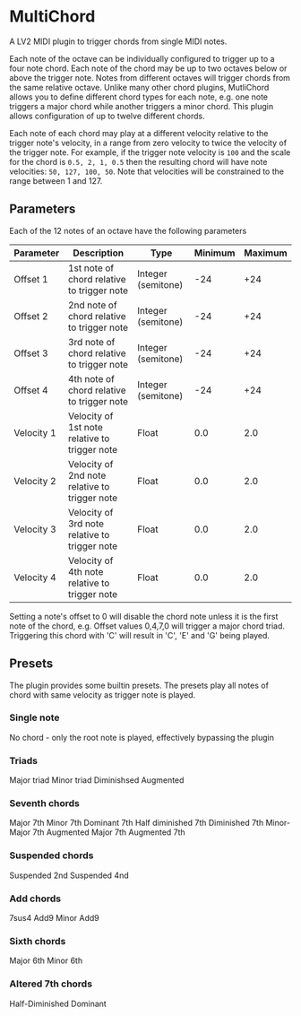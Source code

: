 # MultiChord

A LV2 MIDI plugin to trigger chords from single MIDI notes.

Each note of the octave can be individually configured to trigger up to a four note chord. Each note of the chord may be up to two octaves below or above the trigger note. Notes from different octaves will trigger chords from the same relative octave. Unlike many other chord plugins, MutliChord allows you to define different chord types for each note, e.g. one note triggers a major chord while another triggers a minor chord. This plugin allows configuration of up to twelve different chords.

Each note of each chord may play at a different velocity relative to the trigger note's velocity, in a range from zero velocity to twice the velocity of the trigger note. For example, if the trigger note velocity is `100` and the scale for the chord is `0.5, 2, 1, 0.5` then the resulting chord will have note velocities: `50, 127, 100, 50`. Note that velocities will be constrained to the range between 1 and 127.

## Parameters

Each of the 12 notes of an octave have the following parameters

Parameter | Description | Type | Minimum | Maximum
--------- | ----------- | ---- | ------- | -------
Offset 1 | 1st note of chord relative to trigger note | Integer (semitone) | -24 | +24
Offset 2 | 2nd note of chord relative to trigger note | Integer (semitone) | -24 | +24
Offset 3 | 3rd note of chord relative to trigger note | Integer (semitone) | -24 | +24
Offset 4 | 4th note of chord relative to trigger note | Integer (semitone) | -24 | +24
Velocity 1 | Velocity of 1st note relative to trigger note | Float | 0.0 | 2.0
Velocity 2 | Velocity of 2nd note relative to trigger note | Float | 0.0 | 2.0
Velocity 3 | Velocity of 3rd note relative to trigger note | Float | 0.0 | 2.0
Velocity 4 | Velocity of 4th note relative to trigger note | Float | 0.0 | 2.0

Setting a note's offset to 0 will disable the chord note unless it is the first note of the chord, e.g. Offset values 0,4,7,0 will trigger a major chord triad. Triggering this chord with 'C' will result in 'C', 'E' and 'G' being played.

## Presets

The plugin provides some builtin presets. The presets play all notes of chord with same velocity as trigger note is played.

### Single note
No chord - only the root note is played, effectively bypassing the plugin
### Triads
Major triad
Minor triad
Diminishsed
Augmented
### Seventh chords
Major 7th
Minor 7th
Dominant 7th
Half diminished 7th
Diminished 7th
Minor-Major 7th
Augmented Major 7th
Augmented 7th
### Suspended chords
Suspended 2nd
Suspended 4nd
### Add chords
7sus4
Add9
Minor Add9
### Sixth chords
Major 6th
Minor 6th
### Altered 7th chords
Half-Diminished Dominant